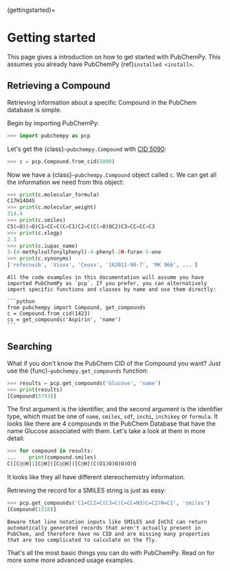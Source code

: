 (gettingstarted)=

# Getting started

This page gives a introduction on how to get started with PubChemPy. This assumes you already have PubChemPy {ref}`installed <install>`.

## Retrieving a Compound

Retrieving information about a specific Compound in the PubChem database is simple.

Begin by importing PubChemPy:

```python
>>> import pubchempy as pcp
```

Let's get the {class}`~pubchempy.Compound` with [CID 5090]:

```python
>>> c = pcp.Compound.from_cid(5090)
```

Now we have a {class}`~pubchempy.Compound` object called `c`. We can get all the information we need from this object:

```python
>>> print(c.molecular_formula)
C17H14O4S
>>> print(c.molecular_weight)
314.4
>>> print(c.smiles)
CS(=O)(=O)C1=CC=C(C=C1)C2=C(C(=O)OC2)C3=CC=CC=C3
>>> print(c.xlogp)
2.3
>>> print(c.iupac_name)
3-(4-methylsulfonylphenyl)-4-phenyl-2H-furan-5-one
>>> print(c.synonyms)
['rofecoxib', 'Vioxx', 'Ceoxx', '162011-90-7', 'MK 966', ... ]
```

````{note}
All the code examples in this documentation will assume you have imported PubChemPy as `pcp`. If you prefer, you can alternatively import specific functions and classes by name and use them directly:

```python
from pubchempy import Compound, get_compounds
c = Compound.from_cid(1423)
cs = get_compounds('Aspirin', 'name')
```
````

## Searching

What if you don't know the PubChem CID of the Compound you want? Just use the {func}`~pubchempy.get_compounds` function:

```python
>>> results = pcp.get_compounds('Glucose', 'name')
>>> print(results)
[Compound(5793)]
```

The first argument is the identifier, and the second argument is the identifier type, which must be one of `name`, `smiles`, `sdf`, `inchi`, `inchikey` or `formula`. It looks like there are 4 compounds in the PubChem Database that have the name Glucose associated with them. Let's take a look at them in more detail:

```python
>>> for compound in results:
...    print(compound.smiles)
C([C@@H]1[C@H]([C@@H]([C@H](C(O1)O)O)O)O)O
```

It looks like they all have different stereochemistry information.

Retrieving the record for a SMILES string is just as easy:

```python
>>> pcp.get_compounds('C1=CC2=C(C3=C(C=CC=N3)C=C2)N=C1', 'smiles')
[Compound(1318)]
```

```{note}
Beware that line notation inputs like SMILES and InChI can return automatically generated records that aren't actually present in PubChem, and therefore have no CID and are missing many properties that are too complicated to calculate on the fly.
```

That's all the most basic things you can do with PubChemPy. Read on for more some more advanced usage examples.

[cid 5090]: https://pubchem.ncbi.nlm.nih.gov/summary/summary.cgi?cid=5090

